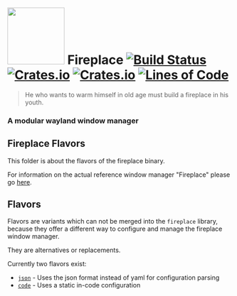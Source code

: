 # <img src="https://cdn.rawgit.com/Drakulix/fireplace/bf10b919/assets/fireplace.svg" width="128"> Fireplace [![Build Status](https://travis-ci.org/Drakulix/fireplace.svg?branch=master)](https://travis-ci.org/Drakulix/fireplace) [![Crates.io](https://img.shields.io/crates/v/fireplace_lib.svg)](https://crates.io/crates/fireplace_lib) [![Crates.io](https://img.shields.io/crates/l/fireplace_lib.svg)](https://github.com/Drakulix/fireplace_lib/blob/master/LICENSE) [![Lines of Code](https://tokei.rs/b1/github/Drakulix/fireplace)](https://github.com/Aaronepower/tokei)

> He who wants to warm himself in old age must build a fireplace in his youth.


### A modular wayland window manager


## Fireplace Flavors

This folder is about the flavors of the fireplace binary.

For information on the actual reference window manager "Fireplace" please go [here](https://github.com/Drakulix/fireplace).

## Flavors

Flavors are variants which can not be merged into the `fireplace` library, because
they offer a different way to configure and manage the fireplace window manager.

They are alternatives or replacements.


Currently two flavors exist:

- [`json`](https://github.com/Drakulix/fireplace/blob/master/fireplace_flavors/json) - Uses the json format instead of yaml for configuration parsing
- [`code`](https://github.com/Drakulix/fireplace/blob/master/fireplace_flavors/code) - Uses a static in-code configuration
